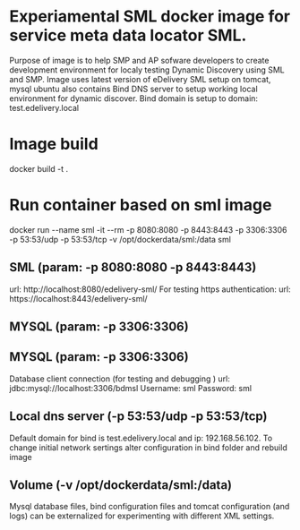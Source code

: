 # Experiamental SML docker image for service meta data locator SML.
Purpose of image is to help SMP and AP sofware developers to create development environment for localy testing Dynamic Discovery using SML and SMP.
Image uses latest version of eDelivery SML setup on tomcat, mysql ubuntu also contains Bind DNS server to setup working local environment for dynamic discover. 
Bind domain is setup to domain: test.edelivery.local

# Image build

docker build -t .

# Run container based on sml image
docker run --name sml -it --rm -p 8080:8080 -p 8443:8443 -p 3306:3306 -p 53:53/udp -p 53:53/tcp -v /opt/dockerdata/sml:/data sml

## SML (param: -p 8080:8080 -p 8443:8443)
url: http://localhost:8080/edelivery-sml/
For testing https authentication:
url: https://localhost:8443/edelivery-sml/

## MYSQL  (param: -p 3306:3306)
## MYSQL (param: -p 3306:3306)
Database client connection (for testing and debugging )
url: jdbc:mysql://localhost:3306/bdmsl
Username: sml
Password:  sml

## Local dns server (-p 53:53/udp -p 53:53/tcp)

Default domain for bind is test.edelivery.local and ip: 192.168.56.102. 
To change initial network sertings alter configuration in bind folder and rebuild image


## Volume (-v /opt/dockerdata/sml:/data)
Mysql database files, bind configuration files and tomcat configuration (and logs) can be externalized for experimenting with different XML settings.





